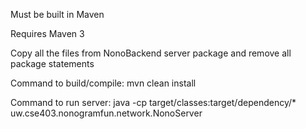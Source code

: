 Must be built in Maven

Requires Maven 3

Copy all the files from NonoBackend server package
and remove all package statements

Command to build/compile:
mvn clean install

Command to run server:
java -cp target/classes:target/dependency/* uw.cse403.nonogramfun.network.NonoServer
